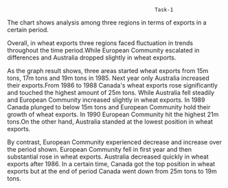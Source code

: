                                                     Task-1
                         
 The chart shows analysis among three regions in terms of exports in a certain period.
 
 Overall, in wheat exports three regions faced fluctuation  in trends throughout the time period.While European Community escalated in differences and Australia
 dropped slightly in wheat exports.
 
 As the graph result shows, three areas started wheat exports from 15m tons, 17m tons and 19m tons in 1985. Next year only Australia increased their 
 exports.From 1986 to 1988 Canada's wheat exports rose significantly and touched the highest amount of 25m tons. While Australia fell steadily and European
 Community increased slightly in wheat exports. In 1989 Canada plunged to below 15m tons and European Community hold their growth of wheat exports. In 1990 
 European Community hit the highest 21m tons.On the other hand, Australia standed at the lowest position in wheat exports.
 
 By contrast, European Community experienced decrease and increase over the period shown. European Community fell in first year and then substantial rose 
 in wheat exports. Australia decreased quickly in wheat exports after 1986. In a certain time, Canada got the top position in wheat exports but at the end of 
 period Canada went down from 25m tons to 19m tons.
